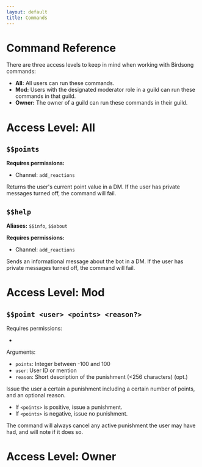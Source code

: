 ```yaml
---
layout: default
title: Commands
---
```


# Command Reference

There are three access levels to keep in mind when working with Birdsong commands:

- **All:** All users can run these commands.
- **Mod:** Users with the designated moderator role in a guild can run these commands in that guild.
- **Owner:** The owner of a guild can run these commands in their guild.

# Access Level: **All**

## `$$points`

**Requires permissions:**

- Channel: `add_reactions`

Returns the user's current point value in a DM. If the user has private messages turned off, the command will fail.


## `$$help`

**Aliases:** `$$info`, `$$about`

**Requires permissions:**

- Channel: `add_reactions`

Sends an informational message about the bot in a DM. If the user has private messages turned off, the command will fail.


# Access Level: **Mod**

## `$$point <user> <points> <reason?>`

Requires permissions:

-

Arguments:

- `points`: Integer between -100 and 100
- `user`: User ID or mention
- `reason`: Short description of the punishment (<256 characters) (opt.)

Issue the user a certain a punishment including a certain number of points, and an optional reason.

- If `<points>` is positive, issue a punishment.
- If `<points>` is negative, issue no punishment.

The command will always cancel any active punishment the user may have had, and will note if it does so.

# Access Level: **Owner**

